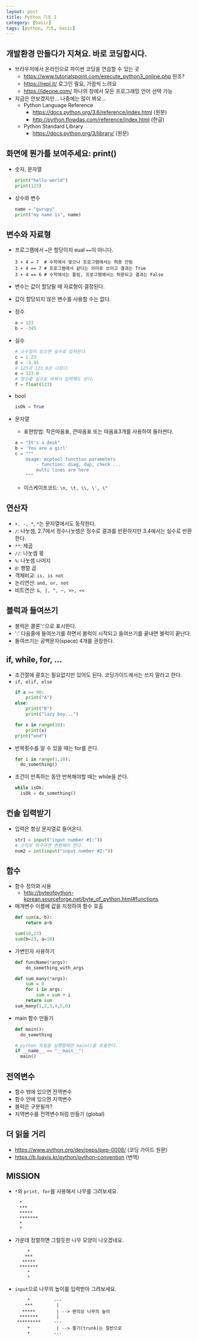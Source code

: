 ```yaml
---
layout: post
title: Python 기초 1
category: [basic]
tags: [python, 기초, basic]
---
```


## 개발환경 만들다가 지쳐요. 바로 코딩합시다.
* 브라우저에서 온라인으로 파이썬 코딩을 연습할 수 있는 곳
  - <https://www.tutorialspoint.com/execute_python3_online.php> 원조?
  - <https://repl.it/> 로그인 필요, 가끔씩 느려요
  - <https://ideone.com/> 하나의 창에서 모든 프로그래밍 언어 선택 가능
* 지금은 안보겠지만... 나중에는 많이 봐요...
  * Python Language Reference
    - <https://docs.python.org/3.6/reference/index.html> (원문)
    - <http://python.flowdas.com/reference/index.html> (한글)
  * Python Standard Library
    - <https://docs.python.org/3/library/> (원문)

## 화면에 뭔가를 보여주세요: print()
  - 숫자, 문자열
    ``` python
    print("hello world")
    print(123)
    ```
  - 상수와 변수
    ``` python
    name = "gurupy"
    print("my name is", name)
    ```

## 변수와 자료형
- 프로그램에서 `=`은 할당이지 eual `==`이 아니다.
  ```
  3 + 4 = 7  # 수학에서 맞으나 프로그램에서는 허용 안됨
  3 + 4 == 7 # 프로그램에서 같다는 의미로 쓰이고 결과는 True
  3 + 4 == 6 # 수학에서는 틀림, 프로그램에서는 허용되고 결과는 False
  ```
- 변수는 값이 할당될 때 자료형이 결정된다.
- 값이 할당되지 않은 변수를 사용할 수는 없다.
- 정수
  ``` python
  a = 123
  b = -345
  ```
- 실수
  ``` python
  # 소수점이 있으면 실수로 입력된다.
  c = 1.23
  d = -3.45
  # 123과 123.0은 다르다.
  e = 123.0
  # 정수를 실수로 바꿔서 입력해도 된다.
  f = float(123)
  ```

- bool
  ```python
  isOk = True
  ```
- 문자열
  - 표현방법: 작은따옴표, 큰따옴표 또는 따옴표3개를 사용하여 둘러싼다.
  ``` python
  a = "It's a desk"
  b = 'You are a girl'
  c = """
      Usage: mcptool function parameters
          - function: diag, dup, check ...
          multi lines are here
      """
  ```
  - 이스케이프코드: `\n, \t, \\, \', \"`

## 연산자

- `+, -, *`, `*`는 문자열에서도 동작한다.
- `/`: 나눗셈, 2.7에서 정수나눗셈은 정수로 결과를 반환하지만 3.4에서는 실수로 반환한다.
- `**`: 제곱
- `//`: 나눗셈 몫
- `%`: 나눗셈 나머지
- `@`: 행렬 곱
- 객체비교: `is, is not`
- 논리연산: `and, or, not`
- 비트연산: `&, |, ^, ~, >>, <<`

## 블럭과 들여쓰기
- 블럭은 콜론':'으로 표시한다.
- ':' 다음줄에 들여쓰기를 하면서 블럭이 시작되고 들여쓰기를 끝내면 블럭이 끝난다.
- 들여쓰기는 공백문자(space) 4개를 권장한다.

## if, while, for, ...
- 조건절에 괄호는 필요없지만 있어도 된다. 코딩가이드에서는 쓰지 말라고 한다.
- `if, elif, else`
  ``` python
  if a >= 90:
      print("A")
  else:
      print("B")
      print("lazy boy...")

  for x in range(10):
      print(x)
  print("end")
  ```
- 반복횟수를 알 수 있을 때는 for를 쓴다.
  ``` python
  for i in range(1,10):
    do_something()
  ```
- 조건이 만족하는 동안 반복해야할 때는 while을 쓴다.
  ``` python
  while isOk:
    isOk = do_something()
  ```

## 컨솔 입력받기
* 입력은 항상 문자열로 들어온다.
  ``` python
  str1 = input("input number #1:"))
  # 숫자로 바꾸려면 변환해야 한다.
  num2 = int(input("input number #2:"))
  ```

## 함수
* 함수 정의와 사용
    - <http://byteofpython-korean.sourceforge.net/byte_of_python.html#functions>
* 매개변수 이름에 값을 지정하여 함수 호출
    ```python
    def sum(a, b):
        return a+b

    sum(10,23)
    sum(b=23, a=10)
    ```
* 가변인자 사용하기
    ```python
    def funcName(*args):
        do_something_with_args

    def sum_many(*args):
        sum = 0
        for i in args:
            sum = sum + i
        return sum
    sum_many(1,2,3,4,5,6)
    ```
* main 함수 만들기
  ```python
  def main():
    do_something

  # python 파일을 실행할때만 main()을 호출한다.
  if __name__ == "__main__":
    main()
  ```

## 전역변수
* 함수 밖에 있으면 전역변수
* 함수 안에 있으면 지역변수
* 블럭은 구분될까?
* 지역변수를 전역변수처럼 만들기 (global)

## 더 읽을 거리
* <https://www.python.org/dev/peps/pep-0008/> (코딩 가이드 원문)
* <https://b.luavis.kr/python/python-convention> (번역)

## MISSION

* `*`와 `print, for`를 사용해서 나무를 그려보세요.
```
     *
     ***
     *****
     *******
     *
     *
```
* 가운데 정렬하면 그럴듯한 나무 모양이 나오겠네요.
```
        *
       ***
      *****
     *******
        *
        *
```
* `input`으로 나무의 높이를 입력받아 그려보세요.
```
        *         ---    
       ***         |
      *****        | --> 편의상 나무의 높이    
     *******       |
    *********     ---  
        *          | --> 줄기(trunk)는 절반으로
        *         ---
```
